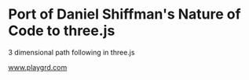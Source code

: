 # Port of Daniel Shiffman's Nature of Code to three.js 

3 dimensional path following in three.js

www.playgrd.com


